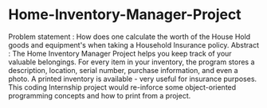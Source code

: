 # Home-Inventory-Manager-Project
Problem statement : How does one calculate the worth of the House Hold goods and equipment's when taking a Household Insurance policy. 
Abstract : The Home Inventory Manager Project helps you keep track of your valuable belongings. For every item in your inventory, the program stores a description, location, serial number, purchase information, and even a photo. A printed inventory is available - very useful for insurance purposes. This coding Internship project would re-inforce some object-oriented programming concepts and how to print from a project.
